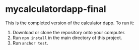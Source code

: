 # mycalculatordapp-final

This is the completed version of the calculator dapp. To run it:
1. Download or clone the repository onto your computer.
2. Run `npm install` in the main directory of this project.
3. Run `anchor test`.
